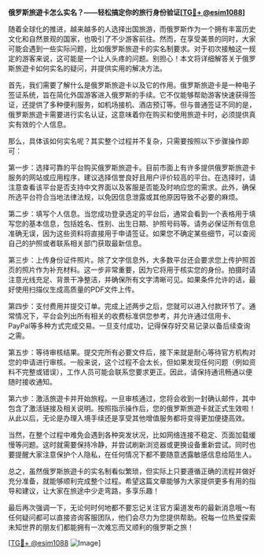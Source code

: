 **俄罗斯旅遊卡怎么实名？——轻松搞定你的旅行身份验证[[TG💪+ @esim1088](https://t.me/s/esim1088)]**

随着全球化的推进，越来越多的人选择出国旅游，而俄罗斯作为一个拥有丰富历史文化和自然景观的国家，也吸引了不少游客前往。然而，在享受美景的同时，大家可能会遇到一些实际问题，比如俄罗斯旅遊卡的实名制要求。对于初次接触这一规定的游客来说，这可能是一个让人头疼的问题。别担心！本文将详细解答关于俄罗斯旅遊卡如何实名的疑问，并提供实用的解决方法。

首先，我们需要了解什么是俄罗斯旅遊卡以及它的作用。俄罗斯旅遊卡是一种电子签证系统，旨在简化外国游客进入俄罗斯的手续。它不仅能够帮助游客快速获得签证，还提供了多种便利服务，如机场接机、酒店预订等。但与普通签证不同的是，俄罗斯旅遊卡需要进行实名认证，这意味着你在购买和使用旅遊卡时，必须提供真实有效的个人信息。

那么，具体该如何实名呢？其实整个过程并不复杂，只需要按照以下步骤操作即可：

第一步：选择可靠的平台购买俄罗斯旅遊卡。目前市面上有许多提供俄罗斯旅遊卡服务的网站或应用程序，建议选择信誉良好且用户评价较高的平台。在选择时，请注意查看该平台是否支持中文界面以及客服是否能及时响应您的需求。此外，确保所选平台符合当地法律法规，以免因信息泄露或其他原因导致不必要的麻烦。

第二步：填写个人信息。当您成功登录选定的平台后，通常会看到一个表格用于填写您的基本信息，包括姓名、性别、出生日期、护照号码等。请务必保证所有信息准确无误，因为这些资料将直接用于申请签证。如果您不确定某些细节，可以查阅自己的护照或者联系相关部门获取最新信息。

第三步：上传身份证件照片。除了文字信息外，大多数平台还会要求您上传护照首页的照片作为补充材料。这一步非常重要，因为它将用于核实您的身份。拍摄时请注意光线充足、背景干净整洁，并确保所有文字清晰可见。如果条件允许的话，最好使用扫描仪生成高质量的PDF文件上传。

第四步：支付费用并提交订单。完成上述两步之后，您就可以进入付款环节了。通常情况下，平台会列出所有相关的收费标准供您参考，并允许通过信用卡、PayPal等多种方式完成交易。一旦支付成功，记得保存好交易记录以备后续查询之需。

第五步：等待审核结果。提交完所有必要文件后，接下来就是耐心等待官方机构对您的申请进行审核。一般来说，这个过程不会太长，但如果发现任何问题（例如资料不完整或错误），工作人员可能会联系您要求更正。因此，请保持通讯畅通以便随时接收通知。

第六步：激活旅遊卡并开始旅程。一旦审核通过，您将会收到一封确认邮件，其中包含了激活链接及相关说明。按照指示操作后，您的俄罗斯旅遊卡就正式生效啦！从此以后，无论是办理入境手续还是享受其他增值服务都将变得更加便捷高效。

当然，在整个过程中难免会遇到各种突发状况，比如网络连接不稳定、页面加载缓慢等问题。这时就需要保持冷静，并尝试刷新浏览器或更换设备重新尝试。同时也要提醒大家注意保护个人隐私，在任何情况下都不要随意透露敏感信息给陌生人。

总之，虽然俄罗斯旅遊卡的实名制看似繁琐，但实际上只要遵循正确的流程并做好充分准备，就能够顺利完成整个过程。希望这篇文章能够为大家提供更多有用的指导和建议，让大家在旅途中少走弯路，多享乐趣！

最后再次强调一下，无论何时何地都不要忘记关注官方渠道发布的最新消息哦～有任何疑问都可以直接咨询客服团队，他们会尽力为您提供帮助。祝每一位热爱探索未知世界的朋友们都能拥有一次难忘而又顺利的俄罗斯之旅！

[[TG💪+ @esim1088](https://t.me/s/esim1088) ![Image](https://i.postimg.cc/4NQfJmqS/Snipaste-2025-05-13-00-14-12.png)]